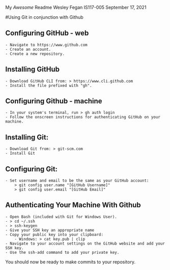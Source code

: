 My *Awesome* Readme
Wesley Fegan
IS117-005
September 17, 2021

#Using Git in conjunction with Github

## Configuring GitHub - web
	- Navigate to https://www.github.com
	- Create an account.
	- Create a new repository.

## Installing GitHub
	- Download GitHub CLI from: > https://www.cli.github.com
	- Install the file prefixed with "gh".

## Configuring Github - machine
	- In your system's terminal, run > gh auth login 
	- Follow the onscreen instructions for authenticating GitHub on your machine.

## Installing Git:
	- Download Git from: > git-scm.com
	- Install Git

## Configuring Git:
	- Set username and email to be the same as your GitHub account:
		> git config user.name "[GitHub Username]"
		> git config user.email "[GitHub Email]"

## Authenticating Your Machine With Github
	- Open Bash (included with Git for Windows User).
	- > cd ~/.ssh
	- > ssh-keygen
	- Give your SSH key an appropriate name
	- Copy your public key into your clipboard:
		- Windows: > cat key.pub | clip
	- Navigate to your account settings on the GitHub website and add your SSH key.
	- Use the ssh-add command to add your private key.

You should now be ready to make commits to your repository.
